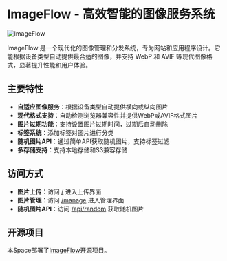 # ImageFlow - 高效智能的图像服务系统

![ImageFlow](https://raw.githubusercontent.com/Yuri-NagaSaki/ImageFlow/main/favicon/favicon.svg)

ImageFlow 是一个现代化的图像管理和分发系统，专为网站和应用程序设计。它能根据设备类型自动提供最合适的图像，并支持 WebP 和 AVIF 等现代图像格式，显著提升性能和用户体验。

## 主要特性

- **自适应图像服务**：根据设备类型自动提供横向或纵向图片
- **现代格式支持**：自动检测浏览器兼容性并提供WebP或AVIF格式图片
- **图片过期功能**：支持设置图片过期时间，过期后自动删除
- **标签系统**：添加标签对图片进行分类
- **随机图片API**：通过简单API获取随机图片，支持标签过滤
- **多存储支持**：支持本地存储和S3兼容存储

## 访问方式

- **图片上传**：访问 [/](/) 进入上传界面
- **图片管理**：访问 [/manage](/manage) 进入管理界面 
- **随机图片API**：访问 [/api/random](/api/random) 获取随机图片

## 开源项目

本Space部署了[ImageFlow开源项目](https://github.com/Yuri-NagaSaki/ImageFlow)。 